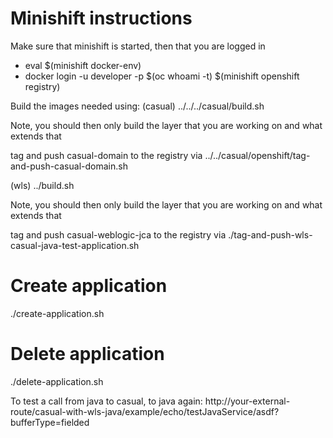 # Minishift instructions

Make sure that minishift is started, then that you are logged in 
* eval $(minishift docker-env)
* docker login -u developer -p $(oc whoami -t) $(minishift openshift registry)

Build the images needed using:
(casual)
../../../casual/build.sh

Note, you should then only build the layer that you are working on and what extends that

tag and push casual-domain to the registry via ../../casual/openshift/tag-and-push-casual-domain.sh

(wls)
../build.sh

Note, you should then only build the layer that you are working on and what extends that

tag and push casual-weblogic-jca to the registry via ./tag-and-push-wls-casual-java-test-application.sh

# Create application
./create-application.sh

# Delete application
./delete-application.sh


To test a call from java to casual, to java again:
http://your-external-route/casual-with-wls-java/example/echo/testJavaService/asdf?bufferType=fielded
